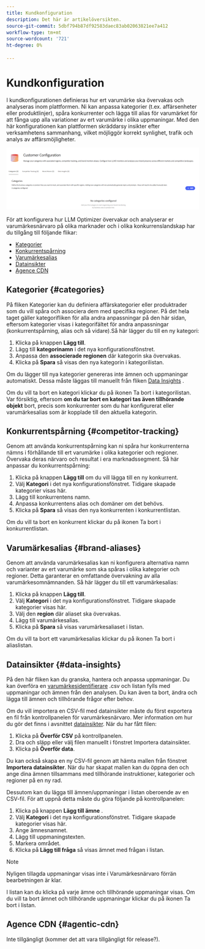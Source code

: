 ```yaml
---
title: Kundkonfiguration
description: Det här är artikelöversikten.
source-git-commit: 5dbf794b87df92583daec83ab02063821ee7a412
workflow-type: tm+mt
source-wordcount: '721'
ht-degree: 0%

---
```



# Kundkonfiguration

I kundkonfigurationen definieras hur ert varumärke ska övervakas och analyseras inom plattformen. Ni kan anpassa kategorier (t.ex. affärsenheter eller produktlinjer), spåra konkurrenter och lägga till alias för varumärket för att fånga upp alla variationer av ert varumärke i olika uppmaningar. Med den här konfigurationen kan plattformen skräddarsy insikter efter verksamhetens sammanhang, vilket möjliggör korrekt synlighet, trafik och analys av affärsmöjligheter.

![Kontrollpanel för kundkonfiguration](/help/dashboards/assets/customer-config.png)

För att konfigurera hur LLM Optimizer övervakar och analyserar er varumärkesnärvaro på olika marknader och i olika konkurrenslandskap har du tillgång till följande flikar:

* [Kategorier](#categories)
* [Konkurrentspårning](#competitor-tracking)
* [Varumärkesalias](#brand-aliases)
* [Datainsikter](#data-insights)
* [Agence CDN](#agentic-cdn)

## Kategorier {#categories}

På fliken Kategorier kan du definiera affärskategorier eller produktrader som du vill spåra och associera dem med specifika regioner. På det hela taget gäller kategorifliken för alla andra anpassningar på den här sidan, eftersom kategorier visas i kategorifältet för andra anpassningar (konkurrentspårning, alias och så vidare).Så här lägger du till en ny kategori:

1. Klicka på knappen **Lägg till**.
2. Lägg till **kategorinamn** i det nya konfigurationsfönstret.
3. Anpassa den **associerade regionen** där kategorin ska övervakas.
4. Klicka på **Spara** så visas den nya kategorin i kategorilistan.

Om du lägger till nya kategorier genereras inte ämnen och uppmaningar automatiskt. Dessa måste läggas till manuellt från fliken [Data Insights](#data-insights) .

Om du vill ta bort en kategori klickar du på ikonen Ta bort i kategorilistan. Var försiktig, eftersom **om du tar bort en kategori tas även tillhörande objekt** bort, precis som konkurrenter som du har konfigurerat eller varumärkesalias som är kopplade till den aktuella kategorin.

## Konkurrentspårning {#competitor-tracking}

Genom att använda konkurrentspårning kan ni spåra hur konkurrenterna nämns i förhållande till ert varumärke i olika kategorier och regioner. Övervaka deras närvaro och resultat i era marknadssegment. Så här anpassar du konkurrentspårning:

1. Klicka på knappen **Lägg till** om du vill lägga till en ny konkurrent.
2. Välj **Kategori** i det nya konfigurationsfönstret. Tidigare skapade kategorier visas här.
3. Lägg till konkurrentens namn.
4. Anpassa konkurrentens alias och domäner om det behövs.
5. Klicka på **Spara** så visas den nya konkurrenten i konkurrentlistan.

Om du vill ta bort en konkurrent klickar du på ikonen Ta bort i konkurrentlistan.

## Varumärkesalias {#brand-aliases}

Genom att använda varumärkesalias kan ni konfigurera alternativa namn och varianter av ert varumärke som ska spåras i olika kategorier och regioner. Detta garanterar en omfattande övervakning av alla varumärkesomnämnanden. Så här lägger du till ett varumärkesalias:

1. Klicka på knappen **Lägg till**.
2. Välj **Kategori** i det nya konfigurationsfönstret. Tidigare skapade kategorier visas här.
3. Välj den **region** där aliaset ska övervakas.
4. Lägg till varumärkesalias.
5. Klicka på **Spara** så visas varumärkesaliaset i listan.

Om du vill ta bort ett varumärkesalias klickar du på ikonen Ta bort i aliaslistan.

## Datainsikter {#data-insights}

På den här fliken kan du granska, hantera och anpassa uppmaningar. Du kan överföra en [varumärkesidentifierare](/help/dashboards/brand-presence.md#data-insights) .csv och listan fylls med uppmaningar och ämnen från den analysen. Du kan även ta bort, ändra och lägga till ämnen och tillhörande frågor efter behov.

Om du vill importera en CSV-fil med datainsikter måste du först exportera en fil från kontrollpanelen för varumärkesnärvaro. Mer information om hur du gör det finns i avsnittet [datainsikter](/help/dashboards/brand-presence.md#data-insights). När du har fått filen:

1. Klicka på **Överför CSV** på kontrollpanelen.
2. Dra och släpp eller välj filen manuellt i fönstret Importera datainsikter.
3. Klicka på **Överför data**.

Du kan också skapa en ny CSV-fil genom att hämta mallen från fönstret **Importera datainsikter**. När du har skapat mallen kan du öppna den och ange dina ämnen tillsammans med tillhörande instruktioner, kategorier och regioner på en ny rad.

Dessutom kan du lägga till ämnen/uppmaningar i listan oberoende av en CSV-fil. För att uppnå detta måste du göra följande på kontrollpanelen:

1. Klicka på knappen **Lägg till ämne** .
2. Välj **Kategori** i det nya konfigurationsfönstret. Tidigare skapade kategorier visas här.
3. Ange ämnesnamnet.
4. Lägg till uppmaningstexten.
5. Markera området.
6. Klicka på **Lägg till fråga** så visas ämnet med frågan i listan.

>[!NOTE]
>Nyligen tillagda uppmaningar visas inte i Varumärkesnärvaro förrän bearbetningen är klar.

I listan kan du klicka på varje ämne och tillhörande uppmaningar visas. Om du vill ta bort ämnet och tillhörande uppmaningar klickar du på ikonen Ta bort i listan.

## Agence CDN {#agentic-cdn}

Inte tillgängligt (kommer det att vara tillgängligt för release?).

